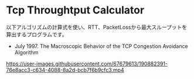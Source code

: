 # Tcp Throughtput Calculator
以下アルゴリズムの計算式を使い、RTT、PacketLossから最大スループットを算出するプログラムです。  

 - July 1997. The Macroscopic Behavior of the TCP Congestion Avoidance Algorithm




https://user-images.githubusercontent.com/67679613/190882391-76e8acc3-c634-4088-8a2d-bcb7f6b9cfc3.mp4

